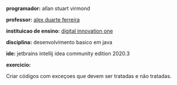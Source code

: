 **programador:** allan stuart virmond

**professor:** [alex duarte ferreira](https://github.com/AlexDuarte13)

**instituicao de ensino:** [digital innovation one](https://digitalinnovation.one/)

**disciplina:** desenvolvimento basico em java

**ide:** jetbrains intellij idea community edition 2020.3

**exercicio:**

Criar códigos com exceçoes que devem ser tratadas e
não tratadas.